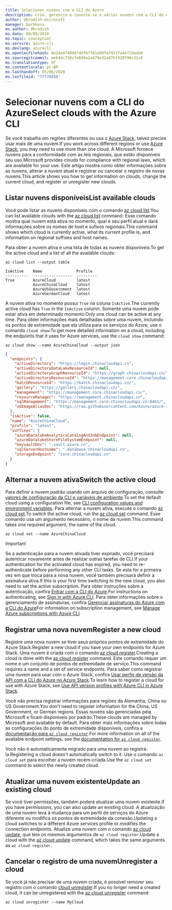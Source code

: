 ```yaml
---
title: Selecionar nuvens com a CLI do Azure
description: Crie, gerencie e conecte-se a várias nuvens com a CLI do Azure.
author: dbradish-microsoft
manager: barbkess
ms.author: dbradish
ms.date: 09/09/2018
ms.topic: conceptual
ms.service: azure-cli
ms.devlang: azurecli
ms.openlocfilehash: 8e24a4740d97ddf67f81e60fef9217a4e72daab0
ms.sourcegitcommit: ee64dc738cfe689a2a479e32a87bf420f96c31c8
ms.translationtype: HT
ms.contentlocale: pt-BR
ms.lasthandoff: 05/06/2020
ms.locfileid: "77779458"
---
```

# <a name="select-clouds-with-the-azure-cli"></a><span data-ttu-id="f378a-103">Selecionar nuvens com a CLI do Azure</span><span class="sxs-lookup"><span data-stu-id="f378a-103">Select clouds with the Azure CLI</span></span>

<span data-ttu-id="f378a-104">Se você trabalha em regiões diferentes ou usa o [Azure Stack](https://docs.microsoft.com/azure/azure-stack/user/), talvez precise usar mais de uma nuvem.</span><span class="sxs-lookup"><span data-stu-id="f378a-104">If you work across different regions or use [Azure Stack](https://docs.microsoft.com/azure/azure-stack/user/), you may need to use more than one cloud.</span></span> <span data-ttu-id="f378a-105">A Microsoft fornece nuvens para a conformidade com as leis regionais, que estão disponíveis seu uso.</span><span class="sxs-lookup"><span data-stu-id="f378a-105">Microsoft provides clouds for compliance with regional laws, which are available for your use.</span></span> <span data-ttu-id="f378a-106">Este artigo mostra como obter informações sobre as nuvens, alterar a nuvem atual e registrar ou cancelar o registro de novas nuvens.</span><span class="sxs-lookup"><span data-stu-id="f378a-106">This article shows you how to get information on clouds, change the current cloud, and register or unregister new clouds.</span></span>

## <a name="list-available-clouds"></a><span data-ttu-id="f378a-107">Listar nuvens disponíveis</span><span class="sxs-lookup"><span data-stu-id="f378a-107">List available clouds</span></span>

<span data-ttu-id="f378a-108">Você pode listar as nuvens disponíveis com o comando [az cloud list](/cli/azure/cloud#az-cloud-list).</span><span class="sxs-lookup"><span data-stu-id="f378a-108">You can list available clouds with the [az cloud list](/cli/azure/cloud#az-cloud-list) command.</span></span> <span data-ttu-id="f378a-109">Esse comando mostra qual nuvem está ativa no momento, qual é seu perfil atual e dará informações sobre os nomes de host e sufixos regionais.</span><span class="sxs-lookup"><span data-stu-id="f378a-109">This command shows which cloud is currently active, what its current profile is, and information on regional suffixes and host names.</span></span>

<span data-ttu-id="f378a-110">Para obter a nuvem ativa e uma lista de todas as nuvens disponíveis:</span><span class="sxs-lookup"><span data-stu-id="f378a-110">To get the active cloud and a list of all the available clouds:</span></span>

```azurecli-interactive
az cloud list --output table
```

```output
IsActive    Name               Profile
----------  -----------------  ---------
True        AzureCloud         latest
            AzureChinaCloud    latest
            AzureUSGovernment  latest
            AzureGermanCloud   latest
```

<span data-ttu-id="f378a-111">A nuvem ativa no momento possui `True` na coluna `IsActive`.</span><span class="sxs-lookup"><span data-stu-id="f378a-111">The currently active cloud has `True` in the `IsActive` column.</span></span> <span data-ttu-id="f378a-112">Somente uma nuvem pode estar ativa em determinado momento.</span><span class="sxs-lookup"><span data-stu-id="f378a-112">Only one cloud can be active at any time.</span></span> <span data-ttu-id="f378a-113">Para obter informações mais detalhadas sobre uma nuvem, incluindo os pontos de extremidade que ela utiliza para os serviços do Azure, use o comando `cloud show`:</span><span class="sxs-lookup"><span data-stu-id="f378a-113">To get more detailed information on a cloud, including the endpoints that it uses for Azure services, use the `cloud show` command:</span></span>

```azurecli-interactive
az cloud show --name AzureChinaCloud --output json
```

```json
{
  "endpoints": {
    "activeDirectory": "https://login.chinacloudapi.cn",
    "activeDirectoryDataLakeResourceId": null,
    "activeDirectoryGraphResourceId": "https://graph.chinacloudapi.cn/",
    "activeDirectoryResourceId": "https://management.core.chinacloudapi.cn/",
    "batchResourceId": "https://batch.chinacloudapi.cn/",
    "gallery": "https://gallery.chinacloudapi.cn/",
    "management": "https://management.core.chinacloudapi.cn/",
    "resourceManager": "https://management.chinacloudapi.cn",
    "sqlManagement": "https://management.core.chinacloudapi.cn:8443/",
    "vmImageAliasDoc": "https://raw.githubusercontent.com/Azure/azure-rest-api-specs/master/arm-compute/quickstart-templates/aliases.json"
  },
  "isActive": false,
  "name": "AzureChinaCloud",
  "profile": "latest",
  "suffixes": {
    "azureDatalakeAnalyticsCatalogAndJobEndpoint": null,
    "azureDatalakeStoreFileSystemEndpoint": null,
    "keyvaultDns": ".vault.azure.cn",
    "sqlServerHostname": ".database.chinacloudapi.cn",
    "storageEndpoint": "core.chinacloudapi.cn"
  }
}
```

## <a name="switch-the-active-cloud"></a><span data-ttu-id="f378a-114">Alternar a nuvem ativa</span><span class="sxs-lookup"><span data-stu-id="f378a-114">Switch the active cloud</span></span>

<span data-ttu-id="f378a-115">Para definir a nuvem padrão usando um arquivo de configuração, consulte [valores de configuração da CLI e variáveis de ambiente](/cli/azure/azure-cli-configuration?view=azure-cli-latest#cli-configuration-values-and-environment-variables).</span><span class="sxs-lookup"><span data-stu-id="f378a-115">To set the default cloud using a configuration file, see [CLI configuration values and environment variables](/cli/azure/azure-cli-configuration?view=azure-cli-latest#cli-configuration-values-and-environment-variables).</span></span>  <span data-ttu-id="f378a-116">Para alternar a nuvem ativa, execute o comando [az cloud set](/cli/azure/cloud#az-cloud-set).</span><span class="sxs-lookup"><span data-stu-id="f378a-116">To switch the active cloud, run the [az cloud set](/cli/azure/cloud#az-cloud-set) command.</span></span> <span data-ttu-id="f378a-117">Esse comando usa um argumento necessário, o nome da nuvem.</span><span class="sxs-lookup"><span data-stu-id="f378a-117">This command takes one required argument, the name of the cloud.</span></span>

```azurecli-interactive
az cloud set --name AzureChinaCloud
```

> [!IMPORTANT]
> <span data-ttu-id="f378a-118">Se a autenticação para a nuvem ativada tiver expirado, você precisará autenticar novamente antes de realizar outras tarefas de CLI.</span><span class="sxs-lookup"><span data-stu-id="f378a-118">If your authentication for the activated cloud has expired, you need to re-authenticate before performing any other CLI tasks.</span></span> <span data-ttu-id="f378a-119">Se esta for a primeira vez em que troca para a nova nuvem, você também precisará definir a assinatura ativa.</span><span class="sxs-lookup"><span data-stu-id="f378a-119">If this is your first time switching to the new cloud, you also need to set the active subscription.</span></span>
> <span data-ttu-id="f378a-120">Para obter instruções sobre a autenticação, confira [Entrar com a CLI do Azure](authenticate-azure-cli.md).</span><span class="sxs-lookup"><span data-stu-id="f378a-120">For instructions on authenticating, see [Sign in with Azure CLI](authenticate-azure-cli.md).</span></span> <span data-ttu-id="f378a-121">Para obter informações sobre o gerenciamento de assinaturas, confira [Gerenciar assinaturas do Azure com a CLI do Azure](manage-azure-subscriptions-azure-cli.md)</span><span class="sxs-lookup"><span data-stu-id="f378a-121">For information on subscription management, see [Manage Azure subscriptions with Azure CLI](manage-azure-subscriptions-azure-cli.md)</span></span>

## <a name="register-a-new-cloud"></a><span data-ttu-id="f378a-122">Registrar uma nova nuvem</span><span class="sxs-lookup"><span data-stu-id="f378a-122">Register a new cloud</span></span>

<span data-ttu-id="f378a-123">Registre uma nova nuvem se tiver seus próprios pontos de extremidade do Azure Stack.</span><span class="sxs-lookup"><span data-stu-id="f378a-123">Register a new cloud if you have your own endpoints for Azure Stack.</span></span> <span data-ttu-id="f378a-124">Uma nuvem é criada com o comando [az cloud register](/cli/azure/cloud#az-cloud-register).</span><span class="sxs-lookup"><span data-stu-id="f378a-124">Creating a cloud is done with the [az cloud register](/cli/azure/cloud#az-cloud-register) command.</span></span> <span data-ttu-id="f378a-125">Este comando requer um nome e um conjunto de pontos de extremidade de serviço.</span><span class="sxs-lookup"><span data-stu-id="f378a-125">This command requires a name and a set of service endpoints.</span></span> <span data-ttu-id="f378a-126">Para saber como registrar uma nuvem para usar com o Azure Stack, confira [Usar perfis de versão da API com a CLI do Azure no Azure Stack](/azure/azure-stack/user/azure-stack-version-profiles-azurecli2#connect-to-azure-stack).</span><span class="sxs-lookup"><span data-stu-id="f378a-126">To learn how to register a cloud for use with Azure Stack, see [Use API version profiles with Azure CLI in Azure Stack](/azure/azure-stack/user/azure-stack-version-profiles-azurecli2#connect-to-azure-stack).</span></span>

<span data-ttu-id="f378a-127">Você não precisa registrar informações para regiões da Alemanha, China ou US Government.</span><span class="sxs-lookup"><span data-stu-id="f378a-127">You don't need to register information for the China, US Government, or German regions.</span></span> <span data-ttu-id="f378a-128">Essas nuvens são gerenciadas pela Microsoft e ficam disponíveis por padrão.</span><span class="sxs-lookup"><span data-stu-id="f378a-128">These clouds are managed by Microsoft and available by default.</span></span>  <span data-ttu-id="f378a-129">Para obter mais informações sobre todas as configurações do ponto de extremidade disponíveis, confira a [documentação para `az cloud register`](/cli/azure/cloud#az-cloud-register).</span><span class="sxs-lookup"><span data-stu-id="f378a-129">For more information on all of the available endpoint settings, see the [documentation for `az cloud register`](/cli/azure/cloud#az-cloud-register).</span></span>

<span data-ttu-id="f378a-130">Você não é automaticamente migrado para uma nuvem ao registrá-la.</span><span class="sxs-lookup"><span data-stu-id="f378a-130">Registering a cloud doesn't automatically switch to it.</span></span> <span data-ttu-id="f378a-131">Use o comando `az cloud set` para escolher a nuvem recém-criada.</span><span class="sxs-lookup"><span data-stu-id="f378a-131">Use the `az cloud set` command to select the newly created cloud.</span></span>

## <a name="update-an-existing-cloud"></a><span data-ttu-id="f378a-132">Atualizar uma nuvem existente</span><span class="sxs-lookup"><span data-stu-id="f378a-132">Update an existing cloud</span></span>

<span data-ttu-id="f378a-133">Se você tiver permissões, também poderá atualizar uma nuvem existente.</span><span class="sxs-lookup"><span data-stu-id="f378a-133">If you have permissions, you can also update an existing cloud.</span></span> <span data-ttu-id="f378a-134">A atualização de uma nuvem leva à mudança para um perfil de serviços do Azure diferente ou modifica os pontos de extremidade da conexão.</span><span class="sxs-lookup"><span data-stu-id="f378a-134">Updating a cloud switches to a different Azure services profile or modifies the connection endpoints.</span></span>
<span data-ttu-id="f378a-135">Atualize uma nuvem com o comando [az cloud update](/cli/azure/cloud#az-cloud-update), que tem os mesmos argumentos de `az cloud register`.</span><span class="sxs-lookup"><span data-stu-id="f378a-135">Update a cloud with the [az cloud update](/cli/azure/cloud#az-cloud-update) command, which takes the same arguments as `az cloud register`.</span></span>

## <a name="unregister-a-cloud"></a><span data-ttu-id="f378a-136">Cancelar o registro de uma nuvem</span><span class="sxs-lookup"><span data-stu-id="f378a-136">Unregister a cloud</span></span>

<span data-ttu-id="f378a-137">Se você já não precisar de uma nuvem criada, é possível remover seu registro com o comando [cloud unregister](/cli/azure/cloud#az-cloud-unregister):</span><span class="sxs-lookup"><span data-stu-id="f378a-137">If you no longer need a created cloud, it can be unregistered with the [az cloud unregister](/cli/azure/cloud#az-cloud-unregister) command:</span></span>

```azurecli-interactive
az cloud unregister --name MyCloud
```
